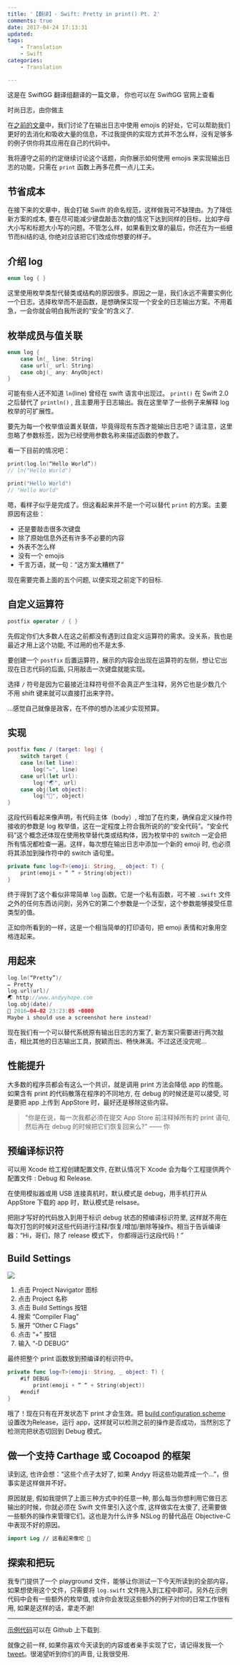 ```yaml
---
title: '【翻译】- Swift: Pretty in print() Pt. 2'
comments: true
date: 2017-04-24 17:13:31
updated:
tags:
	- Translation
	- Swift
categories:
	- Translation

---
```


这是在 SwiftGG 翻译组翻译的一篇文章， 你也可以在 SwiftGG 官网上查看

<!-- more -->

时尚日志，由你做主

在[之前的文章](https://medium.com/swift-programming/swift-prettify-your-print-statements-pt-1-64832bb7fafa#.9xqf9fmez)中，我们讨论了在输出日志中使用 emojis 的好处，它可以帮助我们更好的去消化和吸收大量的信息，不过我提供的实现方式并不怎么样，没有足够多的例子供你将其应用在自己的代码中。

我将遵守之前的约定继续讨论这个话题，向你展示如何使用 emojis 来实现输出日志的功能，只需在 `print` 函数上再多花费一点儿工夫。

## 节省成本

在接下来的文章中，我会打破 Swift 的命名规范，这样做我可不缺理由。为了降低新方案的成本, 要在尽可能减少键盘敲击次数的情况下达到同样的目标，比如字母大小写和标题大小写的问题。不管怎么样，如果看到文章的最后，你还在为一些细节而纠结的话, 你绝对应该把它们改成你想要的样子。

## 介绍 log

```swift
enum log { }
```

这里使用枚举类型代替类或结构的原因很多。原因之一是，我们永远不需要实例化一个日志。选择枚举而不是函数，是想确保实现一个安全的日志输出方案。不用着急，一会你就会明白我所说的“安全”的含义了. 

## 枚举成员与值关联

```swift
enum log {
    case ln(_ line: String)
    case url(_ url: String)
    case obj(_ any: AnyObject)
}
```

可能有些人还不知道 `ln`(line) 曾经在 swift 语言中出现过。 `print()` 在 Swift 2.0 之后替代了 `println()` , 且主要用于日志输出。我在这里举了一些例子来解释 log 枚举的可扩展性。

要先为每一个枚举值设置关联值，毕竟得现有东西才能输出日志吧？请注意，这里忽略了参数标签，因为已经使用参数名称来描述函数的参数了。

看一下目前的情况吧：

```swift
print(log.ln(“Hello World”))
// ln("Hello World")

print("Hello World")
// "Hello World"
```

嗯，看样子似乎是完成了。但这看起来并不是一个可以替代 `print` 的方案。主要原因有这些：

* 还是要敲击很多次键盘
* 除了原始信息外还有许多不必要的内容
* 外表不怎么样
* 没有一个 emojis
* 千言万语，就一句：“这方案太糟糕了”

现在需要完善上面的五个问题, 以便实现之前定下的目标.

## 自定义运算符

```swift
postfix operator / { }
```

先假定你们大多数人在这之前都没有遇到过自定义运算符的需求。没关系，我也是最近才用上这个功能, 不过用的也不是太多. 

要创建一个 `postfix` 后置运算符，展示的内容会出现在运算符的左侧，想让它出现在日志代码的后面, 只用敲击一次键盘就能实现。

选择 `/` 符号是因为它最接近注释符号但不会真正产生注释，另外它也是少数几个不用 shift 键来就可以直接打出来字符。

...感觉自己就像是政客，在不停的想办法减少实现预算。

## 实现

```swift
postfix func / (target: log) { 
    switch target {
    case ln(let line):
        log("✏️", line)
    case url(let url):
        log("🌏", url)
    case obj(let object):
        log("🔹", object)
}
```

这段代码看起来像声明，有代码主体（body）, 增加了在约束，确保自定义操作符接收的参数是 log 枚举值，这在一定程度上符合我所说的的“安全代码”。“安全代码”这个概念还体现在使用枚举替代类或结构体，因为枚举中的 switch 一定会把所有情况都检查一遍。这样，每次想在输出日志中添加一个新的 emoji 时, 也必须将其添加到操作符中的 switch 语句里。

```swift
private func log<T>(emoji: String, _ object: T) {
    print(emoji + “ “ + String(object))
}
```

终于得到了这个看似非常简单 `log` 函数。它是一个私有函数，可不被 `.swift` 文件之外的任何东西访问到，另外它的第二个参数是一个泛型，这个参数能够接受任意类型的值。

正如你所看到的一样，这是一个相当简单的打印语句，把 emoji 表情和对象用空格连起来。

## 用起来

```swift
log.ln(“Pretty”)/
✏️ Pretty
log.url(url)/
🌏 http://www.andyyhope.com
log.obj(date)/
🔹 2016–04–02 23:23:05 +0000
Maybe i should use a screenshot here instead?
```

现在我们有一个可以替代系统原有输出日志的方案了, 新方案只需要进行两次敲击，相比其他的日志输出工具，脱颖而出、畅快淋漓。不过这还没完呢...

## 性能提升

大多数的程序员都会有这么一个共识，就是调用 print 方法会降低 app 的性能。如果含有 print 的代码散落在程序的不同地方, 在 debug 的时候还是可以接受, 可是要把 app 上传到 AppStore 时，最好还是移除这些内容。 


> "你是在说，每一次我都必须在提交 App Store 前注释掉所有的 print 语句, 然后再在 debug 的时候把它们恢复回来么?" —— 你


## 预编译标识符

可以用 Xcode 给工程创建配置文件, 在默认情况下 Xcode 会为每个工程提供两个配置文件 : Debug 和 Release.
 
在使用模拟器或用 USB 连接真机时，默认模式是 debug，用手机打开从 AppStore 下载的 app 时，默认模式是 relsase。

把刚才写好的代码放入到用于标识 debug 状态的预编译标识符里, 这样就不用在每次打包的时候对这些代码进行注释/恢复/增加/删除等操作。相当于告诉编译器：“Hi，哥们，除了 release 模式下， 你都得运行这段代码！”


## Build Settings

![](https://cdn-images-1.medium.com/max/1600/1*wExNt9uLhE8ewadbCzTQCQ.png)

1. 点击 Project Navigator 图标
2. 点击 Project 名称
3. 点击 Build Settings 按钮
4. 搜索 “Compiler Flag”
5. 展开 “Other C Flags”
6. 点击 “+” 按钮
7. 输入 “-D DEBUG”

最终把整个 print 函数放到预编译的标识符中。

```swift
private func log<T>(emoji: String, _ object: T) {
    #if DEBUG
        print(emoji + “ “ + String(object))
    #endif
}
```

哦了！现在只有在开发状态下 print 才会生效。把 [build configuration scheme](http://help.apple.com/xcode/mac/8.0/) 设置改为Release，运行 app，这样就可以检测之前的操作是否成功，当然别忘了检测完把状态切回到 Debug 模式。


## 做一个支持 Carthage 或 Cocoapod 的框架

读到这, 也许会想：“这些个点子太好了, 如果 Andyy 将这些功能弄成一个...”，但事实是这样做并不好。

原因就是, 假如我提供了上面三种方式中的任意一种, 那么每当你想利用它做日志输出的时候，你就必须在 Swift 文件里引入这个库, 这样做实在太傻了, 还需要做一些额外的操作来管理它们。这也是为什么许多 NSLog 的替代品在 Objective-C 中表现不好的原因。

```swift
import Log // 这看起来像坨 💩
```

## 探索和把玩

我专门提供了一个 playground 文件，能够让你测试一下今天所读到的全部内容，如果想使用这个文件，只需要将 `log.swift` 文件拖入到工程中即可。另外在示例代码中会有一些额外的枚举值, 或许你会发现这些额外的例子对你的日常工作很有用, 如果是这样的话，拿走不谢!

---
[示例代码](https://github.com/andyyhope/Blog_PrettyPrint)可以在 Github 上下载到.

就像之前一样, 如果你喜欢今天读到的内容或者亲手实现了它，请记得发我一个 [tweet](https://twitter.com/AndyyHope)。很渴望听到你们的声音, 让我很受用.
